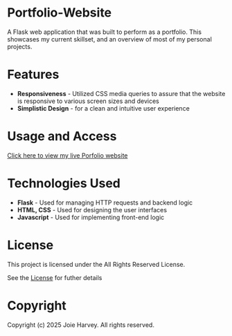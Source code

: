 # Portfolio-Website

A Flask web application that was built to perform as a portfolio. This showcases my current skillset, and an overview of most of my personal projects.

# Features
- **Responsiveness** - Utilized CSS media queries to assure that the website is responsive to various screen sizes and devices
- **Simplistic Design** - for a clean and intuitive user experience

# Usage and Access

[Click here to view my live Porfolio website](https://jharvey-portfolio-website.onrender.com)



# Technologies Used

- **Flask** - Used for managing HTTP requests and backend logic
- **HTML, CSS** - Used for designing the user interfaces
- **Javascript** - Used for implementing front-end logic


# License

This project is licensed under the All Rights Reserved License.

See the [License](./LICENSE.txt) for futher details


# Copyright

Copyright (c) 2025 Joie Harvey. All rights reserved.
